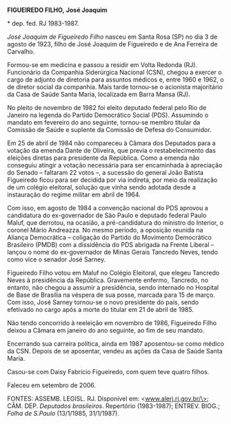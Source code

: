**FIGUEIREDO FILHO,** **José Joaquim**

\* dep. fed. RJ 1983-1987.

*José Joaquim de Figueiredo Filho* nasceu em Santa Rosa (SP) no dia 3 de
agosto de 1923, filho de José Joaquim de Figueiredo e de Ana Ferreira de
Carvalho.

Formou-se em medicina e passou a residir em Volta Redonda (RJ).
Funcionário da Companhia Siderúrgica Nacional (CSN), chegou a exercer o
cargo de adjunto de diretoria para assuntos médicos e, entre 1960 e
1962, o de diretor social da companhia. Mais tarde tornou-se o acionista
majoritário da Casa de Saúde Santa Maria, localizada em Barra Mansa
(RJ).

No pleito de novembro de 1982 foi eleito deputado federal pelo Rio de
Janeiro na legenda do Partido Democrático Social (PDS). Assumindo o
mandato em fevereiro do ano seguinte, tornou-se membro titular da
Comissão de Saúde e suplente da Comissão de Defesa do Consumidor.

Em 25 de abril de 1984 não compareceu à Câmara dos Deputados para a
votação da emenda Dante de Oliveira, que previa o restabelecimento das
eleições diretas para presidente da República. Como a emenda não
conseguiu atingir a votação necessária para ser encaminhada à apreciação
do Senado – faltaram 22 votos –, a sucessão do general João Batista
Figueiredo ficou para ser decidida por via indireta, por meio da
realização de um colégio eleitoral, solução que vinha sendo adotada
desde a instauração do regime militar em abril de 1964.

Com isso, em agosto de 1984 a convenção nacional do PDS aprovou a
candidatura do ex-governador de São Paulo e deputado federal Paulo
Maluf, que derrotou, na ocasião, a pré-candidatura do ministro do
Interior, o coronel Mário Andreazza. No mesmo período, a oposição
reunida na Aliança Democrática – coligação do Partido do Movimento
Democrático Brasileiro (PMDB) com a dissidência do PDS abrigada na
Frente Liberal – lançou o nome do ex-governador de Minas Gerais Tancredo
Neves, tendo como vice o senador José Sarney.

Figueiredo Filho votou em Maluf no Colégio Eleitoral, que elegeu
Tancredo Neves à presidência da República. Gravemente enfermo, Tancredo,
no entanto, não chegou a assumir a presidência, sendo internado no
Hospital de Base de Brasília na véspera de sua posse, marcada para 15 de
março. Com isso, José Sarney tornou-se o novo presidente do país, sendo
efetivado no cargo após a morte do titular em 21 de abril de 1985.

Não tendo concorrido à reeleição em novembro de 1986, Figueiredo Filho
deixou a Câmara em janeiro do ano seguinte, ao fim de seu mandato.

Encerrando sua carreira política, ainda em 1987 aposentou-se como médico
da CSN. Depois de se aposentar, vendeu as ações da Casa de Saúde Santa
Maria.

Casou-se com Daisy Fabrício Figueiredo, com quem teve quatro filhos.

Faleceu em setembro de 2006.

FONTES: ASSEMB. LEGISL. RJ. Disponível em: \<www.alerj.rj.gov.br/\>;
CÂM. DEP. *Deputados brasileiros*. Repertório (1983-1987); ENTREV.
BIOG.; *Folha de S.Paulo* (13/1/1985, 31/1/1987).
